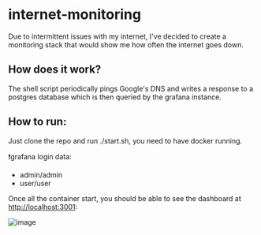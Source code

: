 # internet-monitoring

Due to intermittent issues with my internet, I've decided to create a monitoring stack that would show me how often the internet goes down.

## How does it work?
The shell script periodically pings Google's DNS and writes a response to a postgres database which is then queried by the grafana instance.

## How to run:
Just clone the repo and run ./start.sh, you need to have docker running.

❗grafana login data:
- admin/admin
- user/user

Once all the container start, you should be able to see the dashboard at [http://localhost:3001](http://localhost:3001):

![image](https://github.com/TomasMrkva/internet-monitoring/assets/57423011/12dfb687-3815-4ec7-8062-21f7e8a4af79)

